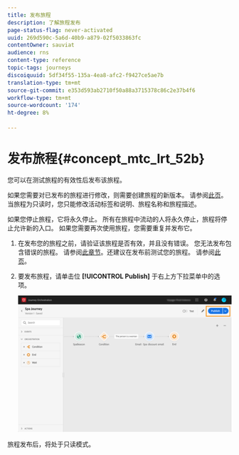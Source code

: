 ```yaml
---
title: 发布旅程
description: 了解旅程发布
page-status-flag: never-activated
uuid: 269d590c-5a6d-40b9-a879-02f5033863fc
contentOwner: sauviat
audience: rns
content-type: reference
topic-tags: journeys
discoiquuid: 5df34f55-135a-4ea8-afc2-f9427ce5ae7b
translation-type: tm+mt
source-git-commit: e353d593ab2710f50a88a3715378c86c2e37b4f6
workflow-type: tm+mt
source-wordcount: '174'
ht-degree: 8%

---
```



# 发布旅程{#concept_mtc_lrt_52b}

您可以在测试旅程的有效性后发布该旅程。

如果您需要对已发布的旅程进行修改，则需要创建旅程的新版本。 请参阅[此页](../building-journeys/journey-versions.md)。当旅程为只读时，您只能修改活动标签和说明、旅程名称和旅程描述。

如果您停止旅程，它将永久停止。 所有在旅程中流动的人将永久停止，旅程将停止允许新的入口。 如果您需要再次使用旅程，您需要重复并发布它。

1. 在发布您的旅程之前，请验证该旅程是否有效，并且没有错误。 您无法发布包含错误的旅程。 请参阅[此章节](../about/troubleshooting.md#section_h3q_kqk_fhb)。还建议在发布前测试您的旅程。 请参阅[此页](../building-journeys/testing-the-journey.md)。
1. 要发布旅程，请单击位 **[!UICONTROL Publish]** 于右上方下拉菜单中的选项。

   ![](../assets/journeyuc1_18.png)

旅程发布后，将处于只读模式。
